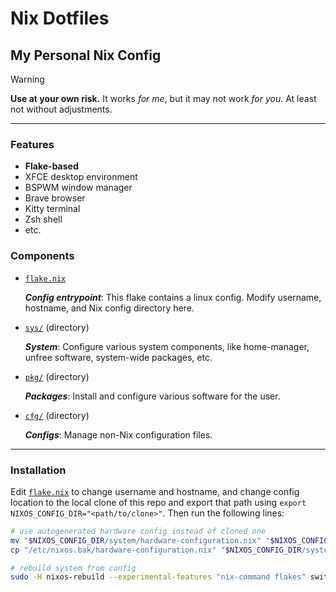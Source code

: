 # Nix Dotfiles

## My Personal Nix Config

> [!WARNING]
> **Use at your own risk.** It works _for me_, but it may not work _for you_. At least not without adjustments.

---

### Features

- **Flake-based**
- XFCE desktop environment
- BSPWM window manager
- Brave browser
- Kitty terminal
- Zsh shell
- etc.

### Components

- [`flake.nix`](./flake.nix)

  _**Config entrypoint**_: This flake contains a linux config. Modify username, hostname, and Nix config directory here.

- [`sys/`](./sys/) (directory)

  _**System**_: Configure various system components, like home-manager, unfree software, system-wide packages, etc.

- [`pkg/`](./pkg/) (directory)

  _**Packages**_: Install and configure various software for the user.

- [`cfg/`](./cfg/) (directory)

  _**Configs**_: Manage non-Nix configuration files.

---

### Installation

Edit [`flake.nix`](./flake.nix) to change username and hostname, and change config location to the local clone of this repo and export that path using `export NIXOS_CONFIG_DIR="<path/to/clone>"`. Then run the following lines:

```sh
# use autogenerated hardware config instead of cloned one
mv "$NIXOS_CONFIG_DIR/system/hardware-configuration.nix" "$NIXOS_CONFIG_DIR/system/hardware-configuration.nix.bak"
cp "/etc/nixos.bak/hardware-configuration.nix" "$NIXOS_CONFIG_DIR/system/"

# rebuild system from config
sudo -H nixos-rebuild --experimental-features "nix-command flakes" switch --flake "$NIXOS_CONFIG_DIR#linux"
```
